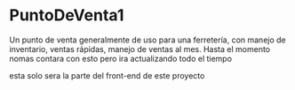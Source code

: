 # PuntoDeVenta1
Un punto de venta generalmente de uso para una ferretería, con manejo de inventario, ventas rápidas, manejo de ventas al mes. 
Hasta el momento nomas contara con esto pero ira actualizando todo el tiempo

esta solo sera la parte del front-end de este proyecto
